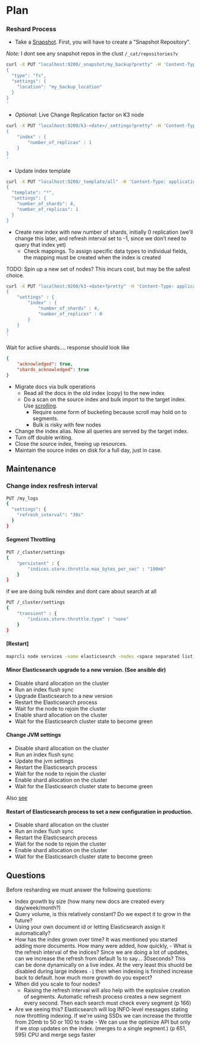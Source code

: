 # Plan


### Reshard Process

- Take a [Snapshot](https://www.elastic.co/guide/en/elasticsearch/reference/current/modules-snapshots.html). First, you will have to create a "Snapshot Repository".

_Note_: I dont see any snapshot repos in the clust `/_cat/repositories?v`

```bash
curl -X PUT "localhost:9200/_snapshot/my_backup?pretty" -H 'Content-Type: application/json' -d'
{
  "type": "fs",
  "settings": {
    "location": "my_backup_location"
  }
}
'
```

- _Optional_: Live Change Replication factor on K3 node

```bash
curl -X PUT "localhost:9200/k3-<date>/_settings?pretty" -H 'Content-Type: application/json' -d'
{
    "index" : {
        "number_of_replicas" : 1
    }
}
'
```

- Update index template

```bash
curl -X PUT "localhost:9200/_template/all" -H 'Content-Type: application/json' -d'
{
  "template": "*",
  "settings": {
    "number_of_shards": 4,
    "number_of_replicas": 1
  }
}
```

- Create new index with new number of shards, initially 0 replication (we'll change this later, and refresh interval set to -1, since we don’t need to query that index yet)
  - Check mappings. To assign specific data types to individual fields, the mapping must be created when the index is created

TODO: Spin up a new set of nodes? This incurs cost, but may be the safest choice.

```bash
curl -X PUT "localhost:9200/k3-<date>?pretty" -H 'Content-Type: application/json' -d'
{
    "settings" : {
        "index" : {
            "number_of_shards" : 4,
            "number_of_replicas" : 0
        }
    }
}
'
```

Wait for active shards.... response should look like
```json
{
    "acknowledged": true,
    "shards_acknowledged": true
}
```

- Migrate docs via bulk operations
  - Read all the docs in the old index (copy) to the new index
  - Do a scan on the source index and bulk import to the target index. Use [scrolling](https://www.elastic.co/guide/en/elasticsearch/reference/current/search-request-body.html#request-body-search-scroll).
    - Require some form of bucketing because scroll may hold on to segments.
    - Bulk is risky with few nodes
- Change the index alias. Now all queries are served by the target index.
- Turn off double writing.
- Close the source index, freeing up resources.
- Maintain the source index on disk for a full day, just in case.

## Maintenance

### Change index resfresh interval

```bash
PUT /my_logs
{
  "settings": {
    "refresh_interval": "30s" 
  }
}
```

#### Segment Throttling
```bash
PUT /_cluster/settings
{
    "persistent" : {
        "indices.store.throttle.max_bytes_per_sec" : "100mb"
    }       
}
```

if we are doing bulk reindex and dont care about search at all
```bash
PUT /_cluster/settings
{
    "transient" : {
        "indices.store.throttle.type" : "none"
    } 
}
```

#### [Restart]

```bash
maprcli node services -name elasticsearch -nodes <space separated list of Elasticsearch nodes> -action restart
```

#### Minor Elasticsearch upgrade to a new version. (See ansible dir)
- Disable shard allocation on the cluster
- Run an index flush sync
- Upgrade Elasticsearch to a new version
- Restart the Elasticsearch process
- Wait for the node to rejoin the cluster
- Enable shard allocation on the cluster
- Wait for the Elasticsearch cluster state to become green

#### Change JVM settings
- Disable shard allocation on the cluster
- Run an index flush sync
- Update the jvm settings
- Restart the Elasticsearch process
- Wait for the node to rejoin the cluster
- Enable shard allocation on the cluster
- Wait for the Elasticsearch cluster state to become green

Also [see](https://www.elastic.co/guide/en/elasticsearch/reference/5.4/restart-upgrade.html)

#### Restart of Elasticsearch process to set a new configuration in production.
- Disable shard allocation on the cluster
- Run an index flush sync
- Restart the Elasticsearch process
- Wait for the node to rejoin the cluster
- Enable shard allocation on the cluster
- Wait for the Elasticsearch cluster state to become green

## Questions

Before resharding we must answer the following questions:
- Index growth by size (how many new docs are created every day/week/month?)
- Query volume, is this relatively constant? Do we expect it to grow in the future?
- Using your own document id or letting Elasticsearch assign it automatically?
- How has the index grown over time? It was mentioned you started adding more documents. How many were added, how quickly, - What is the refresh interval of the indices? Since we are doing a lot of updates, can we increase the refresh from default 1s to say... 30seconds? This can be done dynamically on a live index. At the very least this shuold be disabled during large indexes `-1` then when indexing is finished increase back to default.
how much more growth do you expect?
- When did you scale to four nodes?
  - Raising the refresh interval will also help with the explosive creation of segments. Automatic refresh process creates a new segment every second. Then each search must check every segment (p 166)
- Are we seeing this? Elasticsearch will log INFO-level messages stating now throttling indexing. If we're using SSDs we can increase the throttle from 20mb to 50 or 100 to trade   - We can use the optimize API but only if we stop updates on the index. (merges to a single segment.) (p 651, 595)
CPU and merge segs faster